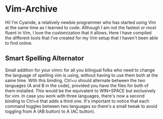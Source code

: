 # Vim-Archive

Hi! I'm Cyanide, a relatively newbie programmer who has started using Vim at the same time as I learned to code. 
Although I am not the fastest or most fluent in Vim, I love the customization that it allows. 
Here I have compiled the different tools that I've created for my Vim setup that I haven't been able to find online.


## Smart Spelling Alternator
Small addition for your vimrc for all you bilingual folks who need to change the language of spelling vim is using, without having to use them both at the same time. With this binding, Ctrl+u should alternate between the two languages (A and B in the code), provided you have the files for both of them installed. This would be the equivalent to WIN+SPACE but exclusively for vim. In case you work with three languages, there's now a second binding to Ctrl+e that adds a third one. It's important to notice that each command toggles between two languages so there's a small tweak to avoid toggling from A (AB button) to A (AC button).
